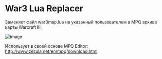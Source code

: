 # War3 Lua Replacer

Заменяет файл war3map.lua на указанный пользователем в MPQ архиве карты Warcraft III.

![image](https://github.com/user-attachments/assets/7b337208-2209-46c5-aebb-45f3ee490cec)

Использует в своей основе MPQ Editor: http://www.zezula.net/en/mpq/download.html

